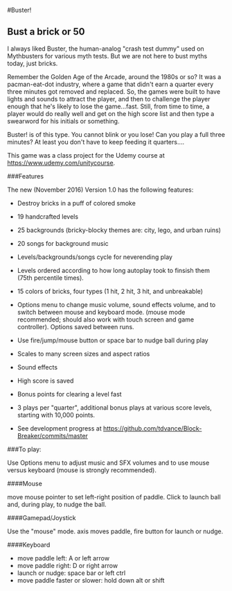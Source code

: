 
#Buster!

## Bust a brick or 50

I always liked Buster, the human-analog "crash test dummy" used on
Mythbusters for various myth tests. But we are not here to bust myths
today, just bricks.

Remember the Golden Age of the Arcade, around the 1980s or so? It was
a pacman-eat-dot industry, where a game that didn't earn a quarter
every three minutes got removed and replaced. So, the games were built
to have lights and sounds to attract the player, and then to challenge
the player enough that he's likely to lose the game...fast. Still,
from time to time, a player would do really well and get on the high
score list and then type a swearword for his initials or something.

Buster! is of this type. You cannot blink or you lose! Can you play a
full three minutes? At least you don't have to keep feeding it
quarters....

This game was a class project for the Udemy course at https://www.udemy.com/unitycourse.

###Features

The new (November 2016) Version 1.0 has the following features:

+ Destroy bricks in a puff of colored smoke

+ 19 handcrafted levels

+ 25 backgrounds (bricky-blocky themes are: city, lego, and urban ruins)

+ 20 songs for background music

+ Levels/backgrounds/songs cycle for neverending play

+ Levels ordered according to how long autoplay took to finsish them
(75th percentile times).

+ 15 colors of bricks, four types (1 hit, 2 hit, 3 hit, and unbreakable)

+ Options menu to change music volume, sound effects volume, and to
switch between mouse and keyboard mode.  (mouse mode recommended;
should also work with touch screen and game controller).  Options
saved between runs.

+ Use fire/jump/mouse button or space bar to nudge ball during play

+ Scales to many screen sizes and aspect ratios

+ Sound effects

+ High score is saved

+ Bonus points for clearing a level fast

+ 3 plays per "quarter", additional bonus plays at various score
levels, starting with 10,000 points.

+ See development progress at https://github.com/tdvance/Block-Breaker/commits/master


###To play:

Use Options menu to adjust music and SFX volumes and to use mouse
versus keyboard (mouse is strongly recommended).

####Mouse 

move mouse pointer to set left-right position of paddle.  Click 
to launch ball and, during play, to nudge the ball.


####Gamepad/Joystick

Use the "mouse" mode.  axis moves paddle, fire button for launch or nudge.

####Keyboard

+ move paddle left: A or left arrow
+ move paddle right: D or right arrow
+ launch or nudge: space bar or left ctrl
+ move paddle faster or slower: hold down alt or shift


